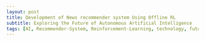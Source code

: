 ```yaml
---
layout: post
title: Development of News recommender system Using Offline RL
subtitle: Exploring the Future of Autonomous Artificial Intelligence
tags: [AI, Recommender-System, Reinforcement-Learning, technology, future]
---
```

